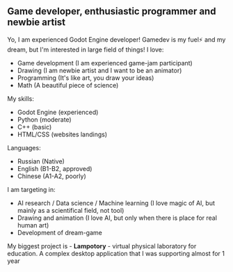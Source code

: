 ## Game developer, enthusiastic programmer and newbie artist

Yo, I am experienced Godot Engine developer! Gamedev is my fuel⚡ and my dream, but I'm interested in large field of things!
I love:
- Game development (I am experienced game-jam participant)
- Drawing (I am newbie artist and I want to be an animator)
- Programming (It's like art, you draw your ideas)
- Math (A beautiful piece of science)

My skills:
- Godot Engine (experienced)
- Python (moderate)
- C++ (basic)
- HTML/CSS (websites landings)

Languages:
- Russian (Native)
- English (B1-B2, approved)
- Chinese (A1-A2, poorly)

I am targeting in:
- AI research / Data science / Machine learning (I love magic of AI, but mainly as a scientifical field, not tool)
- Drawing and animation (I love AI, but only when there is place for real human art)
- Development of dream-game

My biggest project is - **Lampotory** - virtual physical laboratory for education. A complex desktop application that I was supporting almost for 1 year

